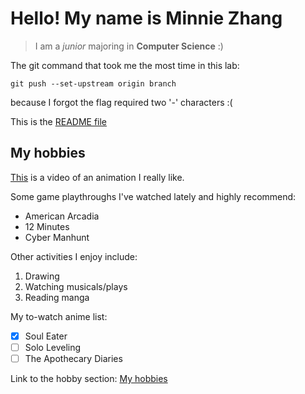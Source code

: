 # Hello! My name is Minnie Zhang
> I am a *junior* majoring in **Computer Science** :)

The git command that took me the most time in this lab:
```
git push --set-upstream origin branch
```
because I forgot the flag required two '-' characters :(

This is the [README file](README.md)

## My hobbies

[This](https://www.youtube.com/watch?v=jKh-DP89FPY&list=PLdhF_0MdyhADpRkQQmy9gWAIfdgfgWrWG&index=2) is a video of an animation I really like.

Some game playthroughs I've watched lately and highly recommend:
- American Arcadia
- 12 Minutes
- Cyber Manhunt

Other activities I enjoy include:
1. Drawing
2. Watching musicals/plays
3. Reading manga

My to-watch anime list:
- [x] Soul Eater
- [ ] Solo Leveling
- [ ] The Apothecary Diaries

Link to the hobby section: [My hobbies](#my-hobbies)


